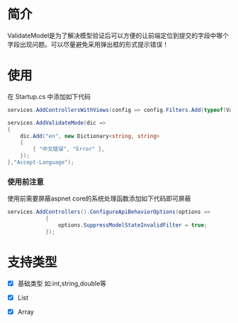 # 简介
ValidateModel是为了解决模型验证后可以方便的让前端定位到提交的字段中哪个字段出现问题。可以尽量避免采用弹出框的形式提示错误！

# 使用
在 Startup.cs 中添加如下代码
```csharp
services.AddControllersWithViews(config => config.Filters.Add(typeof(ValidateModelAttribute)));

services.AddValidateMode(dic =>
{
    dic.Add("en", new Dictionary<string, string>
    {
        { "中文错误", "Error" },
    });
},"Accept-Language");
```
### 使用前注意

使用前需要屏蔽aspnet core的系统处理函数添加如下代码即可屏蔽
```csharp
services.AddControllers().ConfigureApiBehaviorOptions(options =>
            {
                options.SuppressModelStateInvalidFilter = true;
            });
```

# 支持类型
 - [x] 基础类型 如:int,string,double等
 - [x] List
 - [x] Array


